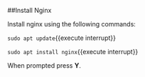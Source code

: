 ##Install Nginx

Install nginx using the following commands:

`sudo apt update`{{execute interrupt}}

`sudo apt install nginx`{{execute interrupt}}

When prompted press **Y**.
   